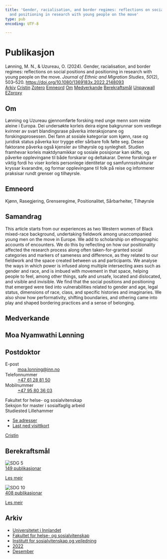 ```yaml
---
title: 'Gender, racialisation, and border regimes: reflections on social positions
  and positioning in research with young people on the move'
type: pub
encoding: UTF-8

---
```

<h1>Publikasjon</h1>
<article id="csl-bib-container-F7ZI3CI7" class="csl-bib-container">
  <div class="csl-bib-body"> <div class="csl-entry">Lønning, M. N., &#38; Uzureau, O. (2024). Gender, racialisation, and border regimes: reflections on social positions and positioning in research with young people on the move. <i>Journal of Ethnic and Migration Studies</i>, <i>50</i>(2), 503–520. <a href="https://doi.org/10.1080/1369183x.2022.2148093">https://doi.org/10.1080/1369183x.2022.2148093</a></div> </div>
  <div class="csl-bib-buttons">
    <a href="#taxonomy-article-F7ZI3CI7" alt="archive" class="csl-bib-button">Arkiv</a>
    <a href="https://app.cristin.no/results/show.jsf?id=2092405" alt="Cristin" class="csl-bib-button">Cristin</a>
    <a href="http://zotero.org/groups/5881554/items/F7ZI3CI7" alt="Zotero" class="csl-bib-button">Zotero</a>
    <a href="#keywords-article-F7ZI3CI7" alt="keywords" class="csl-bib-button">Emneord</a>
    <a href="#about-article-F7ZI3CI7" alt="about_pub" class="csl-bib-button">Om</a>
    <a href="#contributors-article-F7ZI3CI7" alt="contributors" class="csl-bib-button">Medverkande</a>
    <a href="#sdg-article-F7ZI3CI7" alt="sdg" class="csl-bib-button">Berekraftsmål</a>
    <a href="https://ntnuopen.ntnu.no/ntnu-xmlui/bitstream/11250/3084269/1/L%25C3%25B8nning%2b%2526%2bUzureau%2b2022.pdf" alt="Unpaywall" class="csl-bib-button">Unpaywall</a>
    <a href="https://ntnuopen.ntnu.no/ntnu-xmlui/bitstream/11250/3084269/1/L%25C3%25B8nning%2b%2526%2bUzureau%2b2022.pdf" alt="EZproxy" class="csl-bib-button">EZproxy</a>
  </div>
  <div id="csl-bib-meta-container-F7ZI3CI7"></div>
</article>
<div id="csl-bib-meta-F7ZI3CI7" class="csl-bib-meta">
  <article id="about-article-F7ZI3CI7" class="about_pub-article">
    <h1>Om</h1>
    Lønning og Uzureau gjennomførte forsking med unge menn som reiste aleine i Europa. Dei undersøkte korleis deira eigne bakgrunnar som vestlege kvinner av svart blandingsrase påverka interaksjonane og forskingsprosessen. Dei fann at sosiale kategoriar som kjønn, rase og juridisk status påverka kor trygge eller sårbare folk følte seg. Desse faktorane påverka også kjensler av tilhøyrsle og synlegheit. Studien framhevar korleis maktdynamikkar og sosiale posisjonar kan skifte, og påverke opplevingane til både forskarar og deltakarar. Denne forskinga er viktig fordi ho viser korleis personlege identitetar og samfunnsstrukturar kryssar kvarandre, og formar opplevingane til folk på reise og informerer praksisar rundt grenser og tilhøyrsle.
  </article>
  <article id="keywords-article-F7ZI3CI7" class="keywords-article">
    <h1>Emneord</h1>
    Kjønn, Rasegjering, Grenseregime, Positionalitet, Sårbarheiter, Tilhøyrsle
  </article>
  <article id="abstract-article-F7ZI3CI7" class="abstract-article">
    <h1>Samandrag</h1>
    This article starts from our experiences as two Western women of Black mixed-race background, undertaking fieldwork among unaccompanied young men on the move in Europe. We add to scholarship on ethnographic accounts of encounters. We do this by reflecting on how our positionality affected the research process along often taken-for-granted social categories and markers of sameness and difference, as they related to our fieldwork and the space created between us and participants. We analyse the ways in which power is infused along multiple intersecting axes such as gender and race, and is imbued with movement in that space, helping people to feel, among other things, safe and unsafe, located and dislocated, and visible and invisible. We find that the social positions and positioning that emerged were tied into vulnerabilities related to gender and age, legal status, dimensions of race, class, and specific histories and imaginaries. We also show how performativity, shifting boundaries, and othering came into play and shaped bordering practices and a sense of belonging.
  </article>
  <article id="contributors-article-F7ZI3CI7" class="contributors-article">
    <h1>Medverkande</h1>
    <div class="personas"> <div class="vrtx-hinn-person-card"> <div class="photo"> <i class="lar la-user-circle missing-person"></i> </div> <div class="info"> <hgroup><h1>Moa Nyamwathi Lønning</h1> <h2>Postdoktor</h2> </hgroup><dl> <dt>E-post</dt> <dd> <a href="mailto:moa.lonning@inn.no">moa.lonning@inn.no</a> </dd> <dt>Telefonnummer</dt> <dd><a href="tel:+4761288150"> +47 61 28 81 50 </a></dd> <dt>Mobilnummer</dt> <dd><a href="tel:+4795803603"> +47 95 80 36 03 </a></dd> </dl> <p> Fakultet for helse- og sosialvitenskap<br> Seksjon for master i sosialfaglig arbeid<br> Studiested Lillehammer </p> <ul class="vrtx-hinn-links"> <li><a href="https://www.inn.no/finn-en-ansatt/moa-lonning.html#vrtx-hinn-addresses">Se adresser</a></li> <li><a href="https://www.inn.no/finn-en-ansatt/moa-lonning.html?vrtx=vcf">Last ned visittkort</a></li> </ul> </div> </div> <a href="https://app.cristin.no/persons/show.jsf?id=526986" alt="Cristin URL" class="personas-cristin">Cristin</a> </div>
  </article>
  <article id="sdg-article-F7ZI3CI7" class="sdg-article">
    <h1>Berekraftsmål</h1>
    <div class="sdg-container"><div id="sdg5" class="sdg">
        <img src="{{< params subfolder >}}images/sdg/sdg05_nn.png" class="image" alt="SDG 5">
        <div class="sdg-overlay">
          <a href="{{< params subfolder >}}nn/archive/?sdg=5#archive" class="sdg-publication-count"><span>149</span> publikasjonar</a>
          <p><a href="https://fn.no/om-fn/fns-baerekraftsmaal/likestilling-mellom-kjoennene?lang=nno-NO" class="sdg-read-more">Les meir</a></p>
        </div>
      </div> <div id="sdg10" class="sdg">
        <img src="{{< params subfolder >}}images/sdg/sdg10_nn.png" class="image" alt="SDG 10">
        <div class="sdg-overlay">
          <a href="{{< params subfolder >}}nn/archive/?sdg=10#archive" class="sdg-publication-count"><span>408</span> publikasjonar</a>
          <p><a href="https://fn.no/om-fn/fns-baerekraftsmaal/mindre-ulikhet?lang=nno-NO" class="sdg-read-more">Les meir</a></p>
        </div>
      </div></div>
  </article>
  <article id="taxonomy-article-F7ZI3CI7" class="taxonomy-article">
    <h1>Arkiv</h1>
    <ul>
      <li><a href="{{< params subfolder >}}nn/archive/?key=3DCRN523">Universitetet i Innlandet</a></li>
      <li><a href="{{< params subfolder >}}nn/archive/?key=IDKFS3MX">Fakultet for helse- og sosialvitenskap</a></li>
      <li><a href="{{< params subfolder >}}nn/archive/?key=CU4VFGCV">Institutt for sosialvitenskap og veiledning</a></li>
      <li><a href="{{< params subfolder >}}nn/archive/?key=7UTH2T35">2022</a></li>
      <li><a href="{{< params subfolder >}}nn/archive/?key=3LMPIBB7">Desember</a></li>
    </ul>
  </article>
</div>

